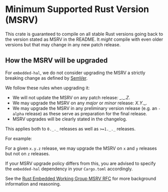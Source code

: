 # Minimum Supported Rust Version (MSRV)

This crate is guaranteed to compile on all stable Rust versions going back to
the version stated as MSRV in the README. It *might* compile with even older versions but
that may change in any new patch release.

## How the MSRV will be upgraded

For `embedded-hal`, we do not consider upgrading the MSRV a strictly breaking change as defined by
[SemVer](https://semver.org).

We follow these rules when upgrading it:

- We will not update the MSRV on any patch release: \_.\_.*Z*.
- We may upgrade the MSRV on any *major* or *minor* release: *X*.*Y*.\_.
- We may upgrade the MSRV in any preliminary version release (e.g. an `-alpha` release) as
  these serve as preparation for the final release.
- MSRV upgrades will be clearly stated in the changelog.

This applies both to `0._._` releases as well as `>=1._._` releases.

For example:

For a given `x.y.z` release, we may upgrade the MSRV on `x` and `y` releases but not on `z` releases.

If your MSRV upgrade policy differs from this, you are advised to specify the
`embedded-hal` dependency in your `Cargo.toml` accordingly.

See the [Rust Embedded Working Group MSRV RFC](https://github.com/rust-embedded/wg/blob/master/rfcs/0523-msrv-2020.md)
for more background information and reasoning.
